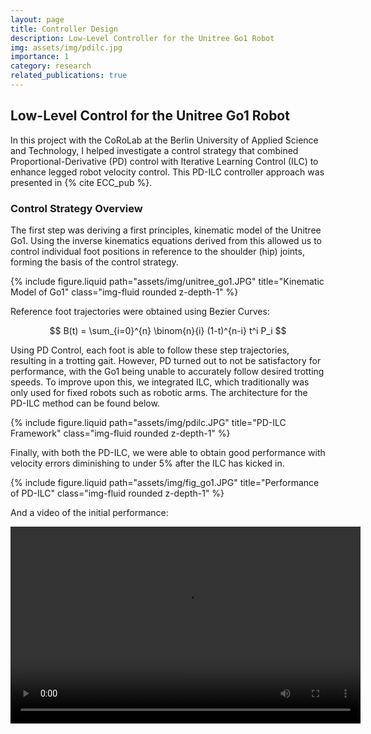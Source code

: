 ```yaml
---
layout: page
title: Controller Design
description: Low-Level Controller for the Unitree Go1 Robot
img: assets/img/pdilc.jpg
importance: 1
category: research
related_publications: true
---
```



## Low-Level Control for the Unitree Go1 Robot

In this project with the CoRoLab at the Berlin University of Applied Science and Technology, I helped investigate 
a control strategy that combined Proportional-Derivative (PD) control with Iterative Learning Control (ILC) to 
enhance legged robot velocity control. This PD-ILC controller approach was presented in {% cite ECC_pub %}.

### Control Strategy Overview

The first step was deriving a first principles, kinematic model of the Unitree Go1. 
Using the inverse kinematics equations derived from this allowed us to control individual foot positions in reference to the 
shoulder (hip) joints, forming the basis of the control strategy.

<div class="row">
  <div class="col-sm mt-3 mt-md-0">
    {% include figure.liquid path="assets/img/unitree_go1.JPG" title="Kinematic Model of Go1" class="img-fluid rounded z-depth-1" %}
  </div>
</div>

Reference foot trajectories were obtained using Bezier Curves:

$$
B(t) = \sum_{i=0}^{n} \binom{n}{i} (1-t)^{n-i} t^i P_i
$$

Using PD Control, each foot is able to follow these step trajectories, resulting in a trotting gait. However, PD turned out 
to not be satisfactory for performance, with the Go1 being unable to accurately follow desired trotting speeds. 
To improve upon this, we integrated ILC, which traditionally was only used for fixed robots such as robotic arms. 
The architecture for the PD-ILC method can be found below.

<div class="row">
  <div class="col-sm mt-3 mt-md-0">
    {% include figure.liquid path="assets/img/pdilc.JPG" title="PD-ILC Framework" class="img-fluid rounded z-depth-1" %}
  </div>
</div>

Finally, with both the PD-ILC, we were able to obtain good performance with velocity errors diminishing to under 5% after the ILC has kicked in.

<div class="row">
  <div class="col-sm mt-3 mt-md-0">
    {% include figure.liquid path="assets/img/fig_go1.JPG" title="Performance of PD-ILC" class="img-fluid rounded z-depth-1" %}
  </div>
</div>

And a video of the initial performance:

<video width="560" height="315" controls>
  <source src="/assets/video/dynamics_kortex.mp4" type="video/mp4">
</video>